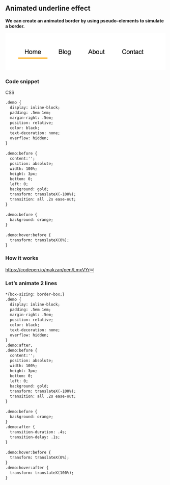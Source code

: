 ## Animated underline effect

**We can create an animated border by using pseudo-elements to simulate a border.**

![](./images/figure-6.png)

### Code snippet

CSS

	.demo {
	  display: inline-block;
	  padding: .5em 1em; 
	  margin-right: .5em;
	  position: relative;
	  color: black;
	  text-decoration: none;
	  overflow: hidden;  
	}
	
	.demo:before {
	  content:'';
	  position: absolute;
	  width: 100%;
	  height: 3px;
	  bottom: 0;
	  left: 0;
	  background: gold;
	  transform: translateX(-100%);
	  transition: all .2s ease-out;
	}
	
	.demo:before {
	  background: orange;  
	}
	
	.demo:hover:before {
	  transform: translateX(0%);
	}



### How it works

https://codepen.io/makzan/pen/LmxVYr￼


### Let’s animate 2 lines

	*{box-sizing: border-box;}
	.demo {
	  display: inline-block;
	  padding: .5em 1em; 
	  margin-right: .5em;
	  position: relative;
	  color: black;
	  text-decoration: none;
	  overflow: hidden;  
	}
	.demo:after,
	.demo:before {
	  content:'';
	  position: absolute;
	  width: 100%;
	  height: 3px;
	  bottom: 0;
	  left: 0;
	  background: gold;
	  transform: translateX(-100%);
	  transition: all .2s ease-out;
	}
	
	.demo:before {
	  background: orange;  
	}
	.demo:after {
	  transition-duration: .4s;
	  transition-delay: .1s;
	}
	
	.demo:hover:before {
	  transform: translateX(0%);
	}
	.demo:hover:after {
	  transform: translateX(100%);
	}

